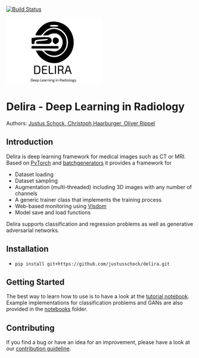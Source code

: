 [![Build Status](https://travis-ci.com/justusschock/delira.svg?branch=master)](https://travis-ci.com/justusschock/delira)

![logo](docs/_static/logo/delira.svg "delira - Deep Learning in Radiology")

# Delira - Deep Learning in Radiology
Authors: [Justus Schock, Christoph Haarburger, Oliver Rippel](AUTHORS.rst)

## Introduction
Delira is deep learning framework for medical images such as CT or MRI. Based on [PyTorch](https://pytorch.org) and [batchgenerators](https://github.com/MIC-DKFZ/batchgenerators) it provides a framework for
* Dataset loading
* Dataset sampling
* Augmentation (multi-threaded) including 3D images with any number of channels
* A generic trainer class that implements the training process
* Web-based monitoring using [Visdom](https://github.com/facebookresearch/visdom)
* Model save and load functions

Delira supports classification and regression problems as well as generative adversarial networks.

## Installation
* `pip install git+https://github.com/justusschock/delira.git`

## Getting Started
The best way to learn how to use is to have a look at the [tutorial notebook](https://github.com/justusschock/delira/blob/master/notebooks/tutorial_delira.ipynb).
Example implementations for classification problems and GANs are also provided in the [notebooks](https://github.com/justusschock/delira/blob/master/notebooks) folder.

## Contributing
If you find a bug or have an idea for an improvement, please have a look at our [contribution guideline](CONTRIBUTING.md).
